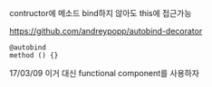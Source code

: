 contructor에 메소드 bind하지 않아도 this에 접근가능

https://github.com/andreypopp/autobind-decorator

```
@autobind
method () {}
```

17/03/09 이거 대신 functional component를 사용하자
